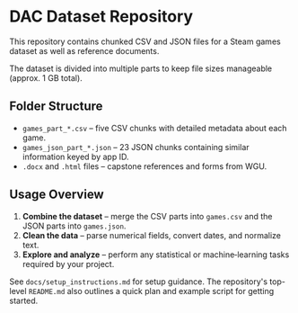 # DAC Dataset Repository

This repository contains chunked CSV and JSON files for a Steam games dataset as well as reference documents.

The dataset is divided into multiple parts to keep file sizes manageable (approx. 1 GB total).

## Folder Structure
- `games_part_*.csv` – five CSV chunks with detailed metadata about each game.
- `games_json_part_*.json` – 23 JSON chunks containing similar information keyed by app ID.
- `.docx` and `.html` files – capstone references and forms from WGU.

## Usage Overview
1. **Combine the dataset** – merge the CSV parts into `games.csv` and the JSON parts into `games.json`.
2. **Clean the data** – parse numerical fields, convert dates, and normalize text.
3. **Explore and analyze** – perform any statistical or machine‑learning tasks required by your project.

See `docs/setup_instructions.md` for setup guidance.
The repository's top-level `README.md` also outlines a quick plan and example
script for getting started.


